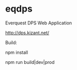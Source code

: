 # eqdps
Everquest DPS Web Application

http://dps.kizant.net/

Build:

npm install

npm run build|dev|prod
